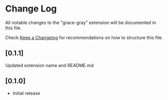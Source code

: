 # Change Log

All notable changes to the "grace-gray" extension will be documented in this file.

Check [Keep a Changelog](http://keepachangelog.com/) for recommendations on how to structure this file.

## [0.1.1]
Updated extension name and README.md

## [0.1.0]

- Initial release
